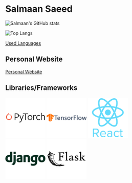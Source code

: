 # Salmaan Saeed

<!-- GitHub Stats-->
![Salmaan's GitHub stats](https://github-readme-stats.vercel.app/api?username=sagedemage&show_icons=true&theme=tokyonight)

<!-- Top Languages Card -->
![Top Langs](https://github-readme-stats.vercel.app/api/top-langs/?username=sagedemage&layout=donut&langs_count=6)

[Used Languages](used_languages.md)

<!-- Personal Website -->
## Personal Website
[Personal Website](https://sagedemage.github.io/PersonalWebsite/)

## Libraries/Frameworks
<div>
  <!-- PyTorch -->
  <img src="https://raw.githubusercontent.com/devicons/devicon/refs/heads/master/icons/pytorch/pytorch-original-wordmark.svg" width="125" height="125"/>
  <!-- TensorFlow -->
  <img src="https://raw.githubusercontent.com/devicons/devicon/refs/heads/master/icons/tensorflow/tensorflow-original-wordmark.svg" width="125" height="125"/>
  <!-- React -->
  <img src="https://raw.githubusercontent.com/devicons/devicon/master/icons/react/react-original-wordmark.svg" alt="react" width="125" height="125"/>
  <!-- Django -->
  <img src="https://raw.githubusercontent.com/devicons/devicon/master/icons/django/django-plain-wordmark.svg" alt="django" width="125" height="125"/>
  <!-- Flask -->
  <img src="https://raw.githubusercontent.com/devicons/devicon/master/icons/flask/flask-original-wordmark.svg" alt="flask" width="125" height="125"/>
</div>
<!--
**sagedemage/sagedemage** is a ✨ _special_ ✨ repository because its `README.md` (this file) appears on your GitHub profile.

Here are some ideas to get you started:

- 🔭 I’m currently working on ...
- 🌱 I’m currently learning ...
- 👯 I’m looking to collaborate on ...
- 🤔 I’m looking for help with ...
- 💬 Ask me about ...
- 📫 How to reach me: ...
- 😄 Pronouns: ...
- ⚡ Fun fact: ...
-->
